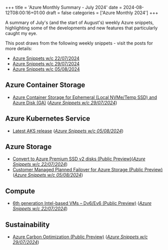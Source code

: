+++
title = 'Azure Monthly Summary - July 2024'
date = 2024-08-12T08:00:16+01:00
draft = false
categories = ['Azure Monthly 2024']
+++

A summary of July's (and the start of August's) weekly Azure snippets, highlighting some of the developments and new features that particularly caught my eye.

This post draws from the following weekly snippets - visit the posts for more details:

- [Azure Snippets w/c 22/07/2024](/posts/azure-weekly-wc-240722/)
- [Azure Snippets w/c 29/07/2024](/posts/azure-weekly-wc-240729/)
- [Azure Snippets w/c 05/08/2024](/posts/azure-weekly-wc-240805/)

## Azure Container Storage

- [Azure Container Storage for Ephemeral (Local NVMe/Temp SSD) and Azure Disk (GA)](https://azure.microsoft.com/en-us/updates/v2/Azure-Container-Storage-GA) (*[Azure Snippets w/c 29/07/2024](/posts/azure-weekly-wc-240729/#azure-container-storage)*)

## Azure Kubernetes Service

- [Latest AKS release](https://github.com/Azure/AKS/releases/tag/2024-08-05) (*[Azure Snippets w/c 05/08/2024](/posts/azure-weekly-wc-240805/#azure-kubernetes-service)*)

## Azure Storage

- [Convert to Azure Premium SSD v2 disks (Public Preview)](https://azure.microsoft.com/en-us/updates/v2/convert-to-azure-premium-ssd-v2)(*[Azure Snippets w/c 22/07/2024](/posts/azure-weekly-wc-240722/#azure-storage)*)
- [Customer Managed Planned Failover for Azure Storage (Public Preview)](https://techcommunity.microsoft.com/t5/azure-storage-blog/public-preview-customer-managed-planned-failover-for-azure/ba-p/4211726) (*[Azure Snippets w/c 05/08/2024](/posts/azure-weekly-wc-240805/#azure-storage)*)

## Compute

- [6th generation Intel-based VMs – Dv6/Ev6 (Public Preview)](https://azure.microsoft.com/en-us/updates/v2/6th-generation-Intel-based-VMs-Dv6-Ev6) (*[Azure Snippets w/c 22/07/2024](/posts/azure-weekly-wc-240722/#compute)*)

## Sustainability

- [Azure Carbon Optimization (Public Preview)](https://azure.microsoft.com/en-us/updates/v2/Carbon-Optimization) (*[Azure Snippets w/c 29/07/2024](/posts/azure-weekly-wc-240729/#sustainability)*)
